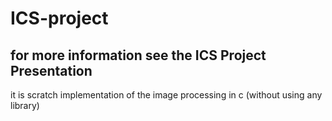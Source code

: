 # ICS-project
## for more information see the ICS Project Presentation
it is scratch implementation of the image processing in c (without using any library)

